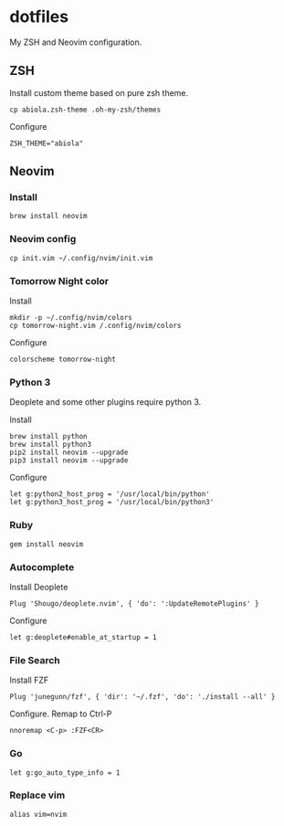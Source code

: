 dotfiles
========
My ZSH and Neovim configuration.

## ZSH

Install custom theme based on pure zsh theme.
```
cp abiola.zsh-theme .oh-my-zsh/themes
```

Configure
```
ZSH_THEME="abiola"
```

## Neovim

### Install

```
brew install neovim
```

### Neovim config

```
cp init.vim ~/.config/nvim/init.vim
```

### Tomorrow Night color

Install
```
mkdir -p ~/.config/nvim/colors
cp tomorrow-night.vim /.config/nvim/colors
```

Configure
```
colorscheme tomorrow-night
```

### Python 3
Deoplete and some other plugins require python 3.

Install
```
brew install python
brew install python3
pip2 install neovim --upgrade
pip3 install neovim --upgrade
```

Configure
```
let g:python2_host_prog = '/usr/local/bin/python'
let g:python3_host_prog = '/usr/local/bin/python3'
```

### Ruby
```
gem install neovim
```

### Autocomplete

Install Deoplete
```
Plug 'Shougo/deoplete.nvim', { 'do': ':UpdateRemotePlugins' }
```

Configure
```
let g:deoplete#enable_at_startup = 1
```

### File Search

Install FZF
```
Plug 'junegunn/fzf', { 'dir': '~/.fzf', 'do': './install --all' }
```

Configure. Remap to Ctrl-P
```
nnoremap <C-p> :FZF<CR>
```

### Go

```
let g:go_auto_type_info = 1
```

### Replace vim

```
alias vim=nvim
```

